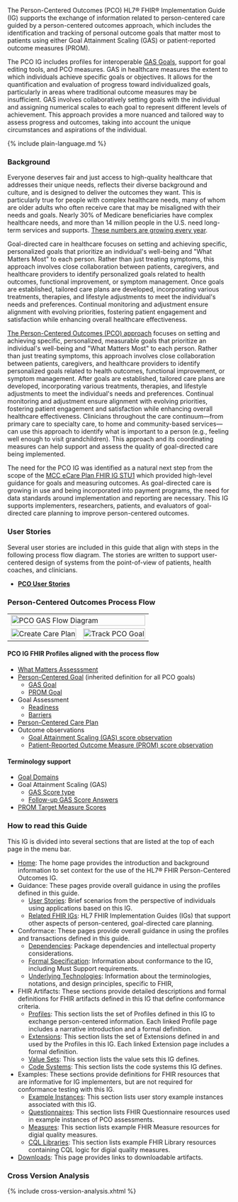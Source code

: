The Person-Centered Outcomes (PCO) HL7® FHIR® Implementation Guide (IG) supports the exchange of information related to person-centered care guided by a person-centered outcomes approach, which includes the identification and tracking of personal outcome goals that matter most to patients using either Goal Attainment Scaling (GAS) or patient-reported outcome measures (PROM).

The PCO IG includes profiles for interoperable [GAS Goals](StructureDefinition-pco-gas-goal-profile.html), support for goal editing tools, and PCO measures. GAS in healthcare measures the extent to which individuals achieve specific goals or objectives. It allows for the quantification and evaluation of progress toward individualized goals, particularly in areas where traditional outcome measures may be insufficient. GAS involves collaboratively setting goals with the individual and assigning numerical scales to each goal to represent different levels of achievement. This approach provides a more nuanced and tailored way to assess progress and outcomes, taking into account the unique circumstances and aspirations of the individual. 

{% include plain-language.md %}

### Background

Everyone deserves fair and just access to high-quality healthcare that addresses their unique needs, reflects their diverse background and culture, and is designed to deliver the outcomes they want. This is particularly true for people with complex healthcare needs, many of whom are older adults who often receive care that may be misaligned with their needs and goals. Nearly 30% of Medicare beneficiaries have complex healthcare needs, and more than 14 million people in the U.S. need long-term services and supports. [These numbers are growing every year](https://www.aarp.org/content/dam/aarp/ppi/2019/08/long-term-services-and-supports.doi.10.26419-2Fppi.00079.001.pdf).

Goal-directed care in healthcare focuses on setting and achieving specific, personalized goals that prioritize an individual's well-being and "What Matters Most" to each person. Rather than just treating symptoms, this approach involves close collaboration between patients, caregivers, and healthcare providers to identify personalized goals related to health outcomes, functional improvement, or symptom management. Once goals are established, tailored care plans are developed, incorporating various treatments, therapies, and lifestyle adjustments to meet the individual's needs and preferences. Continual monitoring and adjustment ensure alignment with evolving priorities, fostering patient engagement and satisfaction while enhancing overall healthcare effectiveness.

[The Person-Centered Outcomes (PCO) approach](https://www.ncqa.org/wp-content/uploads/NCQA-Person-Centered-Outcomes-Approach-Toolkit_2024.pdf) focuses on setting and achieving specific, personalized, measurable goals that prioritize an individual's well-being and "What Matters Most" to each person. Rather than just treating symptoms, this approach involves close collaboration between patients, caregivers, and healthcare providers to identify personalized goals related to health outcomes, functional improvement, or symptom management. After goals are established, tailored care plans are developed, incorporating various treatments, therapies, and lifestyle adjustments to meet the individual's needs and preferences. Continual monitoring and adjustment ensure alignment with evolving priorities, fostering patient engagement and satisfaction while enhancing overall healthcare effectiveness. Clinicians throughout the care continuum—from primary care to specialty care, to home and community-based services—can use this approach to identify what is important to a person (e.g., feeling well enough to visit grandchildren). This approach and its coordinating measures can help support and assess the quality of goal-directed care being implemented. 

The need for the PCO IG was identified as a natural next step from the scope of the [MCC eCare Plan FHIR IG STU1](http://hl7.org/fhir/us/mcc/) which provided high-level guidance for goals and measuring outcomes. As goal-directed care is growing in use and being incorporated into payment programs, the need for data standards around implementation and reporting are necessary. This IG supports implementers, researchers, patients, and evaluators of goal-directed care planning to improve person-centered outcomes.

### User Stories

Several user stories are included in this guide that align with steps in the following process flow diagram. The stories are written to support user-centered design of systems from the point-of-view of patients, health coaches, and clinicians.

* **[PCO User Stories](user_stories.html)**

### Person-Centered Outcomes Process Flow

<table style="table-layout: fixed ; width:100%">
    <tbody style="width: 50% ; padding: 20px">
        <tr>
            <td colspan="2"><img width="100%" src="./PCO_GAS_Flow Diagram.png" alt="PCO GAS Flow Diagram"/></td>
        </tr>
        <tr>
            <td><img width="100%" src="./Create_Care_Plan.png" alt="Create Care Plan"/></td>
            <td><img width="100%" src="./Track_PCO_Goal.png" alt="Track PCO Goal"/></td>
        </tr>
    </tbody>
</table>

#### PCO IG FHIR Profiles aligned with the process flow
* [What Matters Assesssment](StructureDefinition-pco-what-matters-assessment.html)
* [Person-Centered Goal](StructureDefinition-pco-goal-profile.html) (inherited definition for all PCO goals)
  * [GAS Goal](StructureDefinition-pco-gas-goal-profile.html)
  * [PROM Goal](StructureDefinition-pco-prom-goal-profile.html)
* Goal Assessment
  * [Readiness](StructureDefinition-pco-readiness-assessment.html)
  * [Barriers](StructureDefinition-pco-goal-barrier.html)
* [Person-Centered Care Plan](StructureDefinition-pco-care-plan.html)
* Outcome observations
  * [Goal Attainment Scaling (GAS) score observation](StructureDefinition-pco-gas-score-observation.html)
  * [Patient-Reported Outcome Measure (PROM) score observation](StructureDefinition-pco-prom-score-observation.html)

#### Terminology support
* [Goal Domains](ValueSet-pco-goal-domain-categories.html)
* Goal Attainment Scaling (GAS)
  * [GAS Score type](ValueSet-goal-attainment-scaling-score.html)
  * [Follow-up GAS Score Answers](http://loinc.org/vs/LL6900-6)
* [PROM Target Measure Scores](ValueSet-prom-target-measures.html)

### How to read this Guide

This IG is divided into several sections that are listed at the top of each page in the menu bar.
- [Home](index.html): The home page provides the introduction and background information to set context for the use of the HL7® FHIR Person-Centered Outcomes IG.
- Guidance: These pages provide overall guidance in using the profiles defined in this guide.
    - [User Stories](user_stories.html): Brief scenarios from the perspective of individuals using applications based on this IG.
    - [Related FHIR IGs](related-fhir-igs.html): HL7 FHIR Implementation Guides (IGs) that support other aspects of person-centered, goal-directed care planning.
- Conformace: These pages provide overall guidance in using the profiles and transactions defined in this guide.
    - [Dependencies](dependencies.html): Package dependencies and intellectual property considerations.
    - [Formal Specification](formal_specification.html): Information about conformance to the IG, including Must Support requirements.
    - [Underlying Technologies](underlying_technologies.html): Information about the terminologies, notations, and design principles, specific to FHIR, 
- FHIR Artifacts: These sections provide detailed descriptions and formal definitions for FHIR artifacts defined in this IG that define conformance criteria.
    <!-- - [Capability Statement](CapabilityStatement-pco-cap.html): This artifact defines the specific capabilities that different types of systems are expected to have in order to comply with this IG. Systems conforming to this IG are expected to declare conformance with this capability statement. -->
    - [Profiles](artifacts.html#structures-resource-profiles): This section lists the set of Profiles defined in this IG to exchange person-centered information. Each linked Profile page includes a narrative introduction and a formal definition.
    - [Extensions](artifacts.html#structures-extension-definitions): This section lists the set of Extensions defined in and used by the Profiles in this IG. Each linked Extension page includes a formal definition.
    - [Value Sets](artifacts.html#terminology-value-sets): This section lists the value sets this IG defines.
    - [Code Systems](artifacts.html#terminology-code-systems): This section lists the code systems this IG defines.
- Examples: These sections provide definitions for FHIR resources that are informative for IG implementers, but are not required for conformance testing with this IG.
    - [Example Instances](artifacts.html#example-example-instances): This section lists user story example instances associated with this IG.
    - [Questionnaires](artifacts.html#structures-questionnaires): This section lists FHIR Questionnaire resources used in example instances of PCO assessments.
    - [Measures](artifacts.html#knowledge-artifacts-measure): This section lists example FHIR Measure resources for digial quality measures.
    - [CQL Libraries](artifacts.html#knowledge-artifacts-libraries): This section lists example FHIR Library resources containing CQL logic for digial quality measures.
- [Downloads](downloads.html): This page provides links to downloadable artifacts.

### Cross Version Analysis

{% include cross-version-analysis.xhtml %}
 